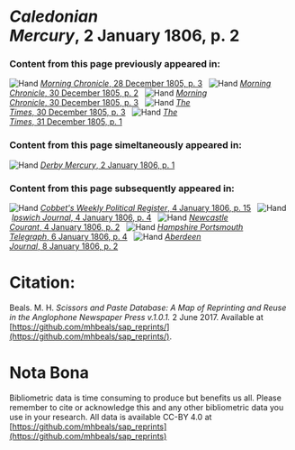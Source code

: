 # *Caledonian Mercury*, 2 January 1806, p. 2  
  
### Content from this page previously appeared in:  
![Hand](http://scissorsandpaste.net/wp-content/uploads/2017/06/smallhandpointer.png) [*Morning Chronicle*, 28 December 1805, p. 3](https://mhbeals.github.io/sap_html/Morning-Chronicle/Morning-Chronicle-28-December-1805-p-3)  
![Hand](http://scissorsandpaste.net/wp-content/uploads/2017/06/smallhandpointer.png) [*Morning Chronicle*, 30 December 1805, p. 2](https://mhbeals.github.io/sap_html/Morning-Chronicle/Morning-Chronicle-30-December-1805-p-2)  
![Hand](http://scissorsandpaste.net/wp-content/uploads/2017/06/smallhandpointer.png) [*Morning Chronicle*, 30 December 1805, p. 3](https://mhbeals.github.io/sap_html/Morning-Chronicle/Morning-Chronicle-30-December-1805-p-3)  
![Hand](http://scissorsandpaste.net/wp-content/uploads/2017/06/smallhandpointer.png) [*The Times*, 30 December 1805, p. 3](https://mhbeals.github.io/sap_html/The-Times/The-Times-30-December-1805-p-3)  
![Hand](http://scissorsandpaste.net/wp-content/uploads/2017/06/smallhandpointer.png) [*The Times*, 31 December 1805, p. 1](https://mhbeals.github.io/sap_html/The-Times/The-Times-31-December-1805-p-1)  
  
### Content from this page simeltaneously appeared in:  
![Hand](http://scissorsandpaste.net/wp-content/uploads/2017/06/smallhandpointer.png) [*Derby Mercury*, 2 January 1806, p. 1](https://mhbeals.github.io/sap_html/Derby-Mercury/Derby-Mercury-2-January-1806-p-1)  
  
### Content from this page subsequently appeared in:  
![Hand](http://scissorsandpaste.net/wp-content/uploads/2017/06/smallhandpointer.png) [*Cobbet's Weekly Political Register*, 4 January 1806, p. 15](https://mhbeals.github.io/sap_html/Cobbet's-Weekly-Political-Register/Cobbet's-Weekly-Political-Register-4-January-1806-p-15)  
![Hand](http://scissorsandpaste.net/wp-content/uploads/2017/06/smallhandpointer.png) [*Ipswich Journal*, 4 January 1806, p. 4](https://mhbeals.github.io/sap_html/Ipswich-Journal/Ipswich-Journal-4-January-1806-p-4)  
![Hand](http://scissorsandpaste.net/wp-content/uploads/2017/06/smallhandpointer.png) [*Newcastle Courant*, 4 January 1806, p. 2](https://mhbeals.github.io/sap_html/Newcastle-Courant/Newcastle-Courant-4-January-1806-p-2)  
![Hand](http://scissorsandpaste.net/wp-content/uploads/2017/06/smallhandpointer.png) [*Hampshire Portsmouth Telegraph*, 6 January 1806, p. 4](https://mhbeals.github.io/sap_html/Hampshire-Portsmouth-Telegraph/Hampshire-Portsmouth-Telegraph-6-January-1806-p-4)  
![Hand](http://scissorsandpaste.net/wp-content/uploads/2017/06/smallhandpointer.png) [*Aberdeen Journal*, 8 January 1806, p. 2](https://mhbeals.github.io/sap_html/Aberdeen-Journal/Aberdeen-Journal-8-January-1806-p-2)  


# Citation: 

Beals. M. H. *Scissors and Paste Database: A Map of Reprinting and Reuse in the Anglophone Newspaper Press v.1.0.1.* 2 June 2017. Available at [https://github.com/mhbeals/sap_reprints/](https://github.com/mhbeals/sap_reprints/). 

# Nota Bona

Bibliometric data is time consuming to produce but benefits us all. Please remember to cite or acknowledge this and any other bibliometric data you use in your research. All data is available CC-BY 4.0 at [https://github.com/mhbeals/sap_reprints](https://github.com/mhbeals/sap_reprints)